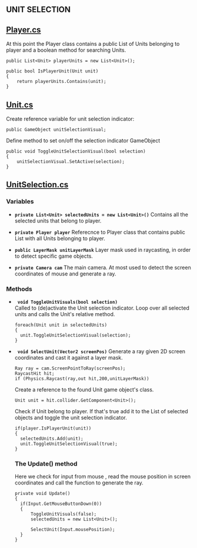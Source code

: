 <a name="unit-selection"></a>

## UNIT SELECTION
## <ins>Player.cs</ins><br/>
At this point the Player class contains a public List of Units belonging to player and a boolean method for searching Units.
```
public List<Unit> playerUnits = new List<Unit>();

public bool IsPlayerUnit(Unit unit)
{
    return playerUnits.Contains(unit);
}
```

## <ins>Unit.cs</ins><br/>
Create reference variable for unit selection indicator:
```
public GameObject unitSelectionVisual;
```
Define method to set on/off the selection indicator GameObject
```
public void ToggleUnitSelectionVisual(bool selection)
{
    unitSelectionVisual.SetActive(selection);
}
```
## <ins>UnitSelection.cs</ins><br/>
### Variables
+ **```private List<Unit> selectedUnits = new List<Unit>()```**
    Contains all the selected units that belong to player.
  
 + **```private Player player```**
   Referecnce to Player class that contains public List with all Units belonging to player.

+ **```public LayerMask unitLayerMask```**
  Layer mask used in raycasting, in order to detect specific game objects.

+ **```private Camera cam```**
  The main camera. At most used to detect the screen coordinates of mouse and generate a ray.

### Methods
+ **``` void ToggleUnitVisuals(bool selection)```**  
  Called to (de)activate the Unit selection indicator. Loop over all selected units and calls the Unit's relative method.
  ```
  foreach(Unit unit in selectedUnits)
  {
    unit.ToggleUnitSelectionVisual(selection);
  }
  ```
+ **``` void SelectUnit(Vector2 screenPos)```**
  Generate a ray given 2D screen coordinates and cast it against a layer mask.
  ```
  Ray ray = cam.ScreenPointToRay(screenPos);
  RaycastHit hit;
  if (Physics.Raycast(ray,out hit,200,unitLayerMask))
  ```
  Create a reference to the found Unit game object's class.
  ```
  Unit unit = hit.collider.GetComponent<Unit>();
  ```
  Check if Unit belong to player. If that's true add it to the List of selected objects and toggle the unit selection indicator.
  ```
  if(player.IsPlayerUnit(unit))
  {
    selectedUnits.Add(unit);
    unit.ToggleUnitSelectionVisual(true);
  }
  ```

  ### The Update() method
  Here we check for input from mouse , read the mouse position in screen coordinates
  and call the function to generate the ray.
  ```
  private void Update()
  {
    if(Input.GetMouseButtonDown(0))
    {
        ToggleUnitVisuals(false);
        selectedUnits = new List<Unit>();

        SelectUnit(Input.mousePosition);
    }
  }
  ``` 
